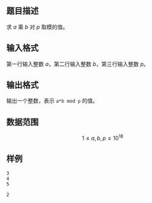 ## 题目描述

求 $a$ 乘 $b$ 对 $p$ 取模的值。

## 输入格式

第一行输入整数 $a$，第二行输入整数 $b$，第三行输入整数 $p$。

## 输出格式

输出一个整数，表示 `a*b mod p` 的值。

## 数据范围

$$1 \leq a,b,p \leq 10^{18}$$

## 样例

```input1
3
4
5
```

```output1
2
```
